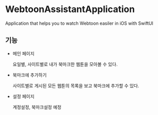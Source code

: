 # WebtoonAssistantApplication

Application that helps you to watch Webtoon easiler in iOS with SwiftUI

## 기능
- 메인 페이지

  요일별, 사이트별로 내가 북마크한 웹툰을 모아볼 수 있다.
    
- 북마크에 추가하기

  사이트별로 게시된 모든 웹툰의 목록을 보고 북마크에 추가할 수 있다. 

- 설정 페이지

  계정설정, 북마크설정 예정
